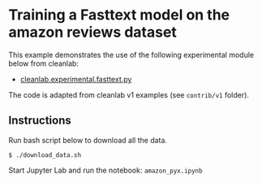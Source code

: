 # Training a Fasttext model on the amazon reviews dataset

This example demonstrates the use of the following experimental module below from cleanlab:

- [cleanlab.experimental.fasttext.py](https://github.com/cleanlab/cleanlab/blob/master/cleanlab/experimental/fasttext.py)

The code is adapted from cleanlab v1 examples (see `contrib/v1` folder).

## Instructions

Run bash script below to download all the data.

```console
$ ./download_data.sh
```

Start Jupyter Lab and run the notebook: `amazon_pyx.ipynb`
